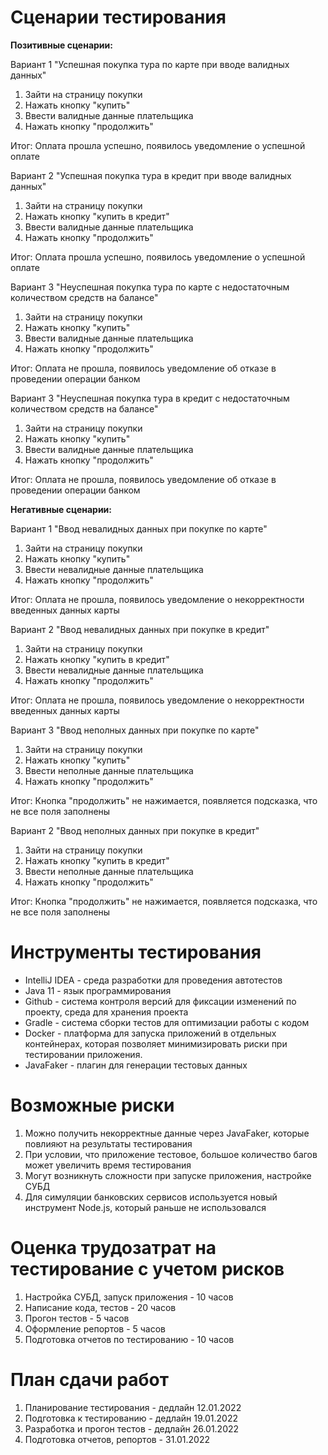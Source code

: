# Сценарии тестирования

**Позитивные сценарии:**

Вариант 1 "Успешная покупка тура по карте при вводе валидных данных"
1. Зайти на страницу покупки 
2. Нажать кнопку "купить"
3. Ввести валидные данные плательщика
4. Нажать кнопку "продолжить"

Итог: Оплата прошла успешно, появилось уведомление о успешной оплате

Вариант 2 "Успешная покупка тура в кредит при вводе валидных данных"
1. Зайти на страницу покупки
2. Нажать кнопку "купить в кредит"
3. Ввести валидные данные плательщика
4. Нажать кнопку "продолжить"

Итог: Оплата прошла успешно, появилось уведомление о успешной оплате

Вариант 3 "Неуспешная покупка тура по карте с недостаточным количеством средств на балансе"
1. Зайти на страницу покупки
2. Нажать кнопку "купить"
3. Ввести валидные данные плательщика
4. Нажать кнопку "продолжить"

Итог: Оплата не прошла, появилось уведомление об отказе в проведении операции банком

Вариант 3 "Неуспешная покупка тура в кредит с недостаточным количеством средств на балансе"
1. Зайти на страницу покупки
2. Нажать кнопку "купить"
3. Ввести валидные данные плательщика
4. Нажать кнопку "продолжить"

Итог: Оплата не прошла, появилось уведомление об отказе в проведении операции банком

**Негативные сценарии:**

Вариант 1 "Ввод невалидных данных при покупке по карте"
1. Зайти на страницу покупки
2. Нажать кнопку "купить"
3. Ввести невалидные данные плательщика
4. Нажать кнопку "продолжить"

Итог: Оплата не прошла, появилось уведомление о некорректности введенных данных карты

Вариант 2 "Ввод невалидных данных при покупке в кредит"
1. Зайти на страницу покупки
2. Нажать кнопку "купить в кредит"
3. Ввести невалидные данные плательщика
4. Нажать кнопку "продолжить"

Итог: Оплата не прошла, появилось уведомление о некорректности введенных данных карты

Вариант 3 "Ввод неполных данных при покупке по карте"
1. Зайти на страницу покупки
2. Нажать кнопку "купить"
3. Ввести неполные данные плательщика
4. Нажать кнопку "продолжить"

Итог: Кнопка "продолжить" не нажимается, появляется подсказка, что не все поля заполнены

Вариант 2 "Ввод неполных данных при покупке в кредит"
1. Зайти на страницу покупки
2. Нажать кнопку "купить в кредит"
3. Ввести неполные данные плательщика
4. Нажать кнопку "продолжить"

Итог: Кнопка "продолжить" не нажимается, появляется подсказка, что не все поля заполнены

# Инструменты тестирования

* IntelliJ IDEA - среда разработки для проведения автотестов
* Java 11 - язык программирования
* Github - cистема контроля версий для фиксации изменений по проекту, среда для хранения проекта
* Gradle - система сборки тестов для оптимизации работы с кодом
* Docker - платформа для запуска приложений в отдельных контейнерах, которая позволяет минимизировать риски при тестировании приложения.
* JavaFaker - плагин для генерации тестовых данных 

# Возможные риски

1. Можно получить некорректные данные через JavaFaker, которые повлияют на результаты тестирования
2. При условии, что приложение тестовое, большое количество багов может увеличить время тестирования
3. Могут возникнуть сложности при запуске приложения, настройке СУБД
4. Для симуляции банковских сервисов используется новый инструмент Node.js, который раньше не использовался

# Оценка трудозатрат на тестирование с учетом рисков

1. Настройка СУБД, запуск приложения - 10 часов
2. Написание кода, тестов - 20 часов
3. Прогон тестов - 5 часов
4. Оформление репортов - 5 часов
5. Подготовка отчетов по тестированию - 10 часов

# План сдачи работ

1. Планирование тестирования - дедлайн 12.01.2022
2. Подготовка к тестированию - дедлайн 19.01.2022
3. Разработка и прогон тестов - дедлайн 26.01.2022
4. Подготовка отчетов, репортов - 31.01.2022

